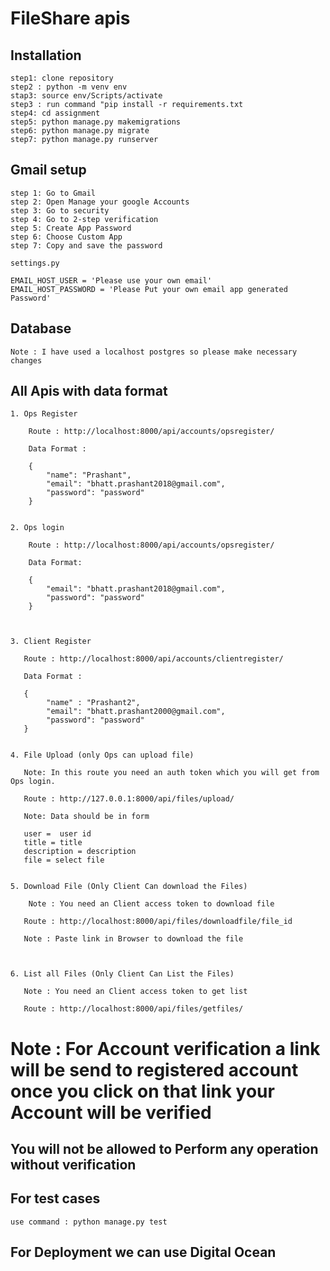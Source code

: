 # FileShare apis

## Installation 

    step1: clone repository
    step2 : python -m venv env
    stap3: source env/Scripts/activate
    step3 : run command "pip install -r requirements.txt
    step4: cd assignment
    step5: python manage.py makemigrations
    step6: python manage.py migrate
    step7: python manage.py runserver


## Gmail setup

    step 1: Go to Gmail
    step 2: Open Manage your google Accounts
    step 3: Go to security
    step 4: Go to 2-step verification
    step 5: Create App Password
    step 6: Choose Custom App
    step 7: Copy and save the password
    
    settings.py

    EMAIL_HOST_USER = 'Please use your own email'
    EMAIL_HOST_PASSWORD = 'Please Put your own email app generated Password'


## Database
    Note : I have used a localhost postgres so please make necessary changes


## All Apis with data format

    1. Ops Register

        Route : http://localhost:8000/api/accounts/opsregister/

        Data Format : 

        {
            "name": "Prashant",
            "email": "bhatt.prashant2018@gmail.com",
            "password": "password"
        }


    2. Ops login

        Route : http://localhost:8000/api/accounts/opsregister/

        Data Format: 

        {
            "email": "bhatt.prashant2018@gmail.com",
            "password": "password"
        }



    3. Client Register
       
       Route : http://localhost:8000/api/accounts/clientregister/

       Data Format : 

       {
            "name" : "Prashant2",
            "email": "bhatt.prashant2000@gmail.com",
            "password": "password"
       }


    4. File Upload (only Ops can upload file)
       
       Note: In this route you need an auth token which you will get from Ops login.

       Route : http://127.0.0.1:8000/api/files/upload/

       Note: Data should be in form 

       user =  user id
       title = title
       description = description
       file = select file


    5. Download File (Only Client Can download the Files)
       
        Note : You need an Client access token to download file

       Route : http://localhost:8000/api/files/downloadfile/file_id

       Note : Paste link in Browser to download the file



    6. List all Files (Only Client Can List the Files)

       Note : You need an Client access token to get list 

       Route : http://localhost:8000/api/files/getfiles/ 
    
# Note : For Account verification a link will be send to registered account once you click on that link your Account will be verified

## You will not be allowed to Perform any operation without verification


## For test cases 

    use command : python manage.py test


## For Deployment we can use Digital Ocean 
